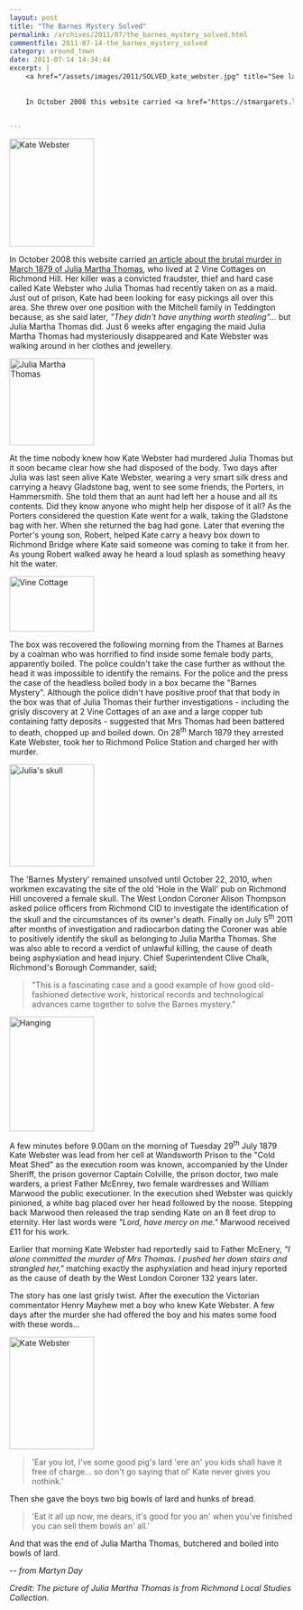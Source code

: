 ```yaml
---
layout: post
title: "The Barnes Mystery Solved"
permalink: /archives/2011/07/the_barnes_mystery_solved.html
commentfile: 2011-07-14-the_barnes_mystery_solved
category: around_town
date: 2011-07-14 14:34:44
excerpt: |
    <a href="/assets/images/2011/SOLVED_kate_webster.jpg" title="See larger version of - Kate Webster"><img src="/assets/images/2011/SOLVED_kate_webster_thumb.jpg" width="150" height="191" alt="Kate Webster" class=" right" /></a>
    
    
    In October 2008 this website carried <a href="https://stmargarets.london/archives/2008/10/the_mistress_the_murderess_and_the_bowl_of_lard.html,">an article about the brutal murder in March 1879 of Julia Martha Thomas</a> who lived at 2 Vine Cottages on Richmond Hill. Her killer was a convicted fraudster, thief and hard case called Kate Webster who Julia Thomas had recently taken on as a maid. Just out of prison, Kate had been looking for easy pickings all over this area. She threw over one position with the Mitchell family in Teddington because, as she said later, _"They didn't have anything worth stealing"..._ but Julia Martha Thomas did. Just 6 weeks after engaging the maid Julia Martha Thomas had mysteriously disappeared and Kate Webster was walking around in her clothes and jewellery.
    

---
```


<a href="/assets/images/2011/SOLVED_kate_webster.jpg" title="See larger version of - Kate Webster"><img src="/assets/images/2011/SOLVED_kate_webster_thumb.jpg" width="150" height="191" alt="Kate Webster" class=" right" /></a>

In October 2008 this website carried [an article about the brutal murder in March 1879 of Julia Martha Thomas](/archives/2008/10/the_mistress_the_murderess_and_the_bowl_of_lard.html), who lived at 2 Vine Cottages on Richmond Hill. Her killer was a convicted fraudster, thief and hard case called Kate Webster who Julia Thomas had recently taken on as a maid. Just out of prison, Kate had been looking for easy pickings all over this area. She threw over one position with the Mitchell family in Teddington because, as she said later, *"They didn't have anything worth stealing"...* but Julia Martha Thomas did. Just 6 weeks after engaging the maid Julia Martha Thomas had mysteriously disappeared and Kate Webster was walking around in her clothes and jewellery.

<a href="/assets/images/2011/SOLVED_Julia-Martha-Thomas.jpg" title="See larger version of - Julia Martha Thomas"><img src="/assets/images/2011/SOLVED_Julia-Martha-Thomas_thumb.jpg" width="150" height="154" alt="Julia Martha Thomas" class=" right" /></a>

At the time nobody knew how Kate Webster had murdered Julia Thomas but it soon became clear how she had disposed of the body. Two days after Julia was last seen alive Kate Webster, wearing a very smart silk dress and carrying a heavy Gladstone bag, went to see some friends, the Porters, in Hammersmith. She told them that an aunt had left her a house and all its contents. Did they know anyone who might help her dispose of it all? As the Porters considered the question Kate went for a walk, taking the Gladstone bag with her. When she returned the bag had gone. Later that evening the Porter's young son, Robert, helped Kate carry a heavy box down to Richmond Bridge where Kate said someone was coming to take it from her. As young Robert walked away he heard a loud splash as something heavy hit the water.

<a href="/assets/images/2011/SOLVED_Vine-Cottage.png" title="See larger version of - Vine Cottage"><img src="/assets/images/2011/SOLVED_Vine-Cottage_thumb.png" width="150" height="98" alt="Vine Cottage" class="photo right" /></a>

The box was recovered the following morning from the Thames at Barnes by a coalman who was horrified to find inside some female body parts, apparently boiled. The police couldn't take the case further as without the head it was impossible to identify the remains. For the police and the press the case of the headless boiled body in a box became the "Barnes Mystery". Although the police didn't have positive proof that that body in the box was that of Julia Thomas their further investigations - including the grisly discovery at 2 Vine Cottages of an axe and a large copper tub containing fatty deposits - suggested that Mrs Thomas had been battered to death, chopped up and boiled down. On 28<sup>th</sup> March 1879 they arrested Kate Webster, took her to Richmond Police Station and charged her with murder.

<a href="/assets/images/2011/SOLVED_Julia_skull.jpg" title="See larger version of - Julia's skull"><img src="/assets/images/2011/SOLVED_Julia_skull_thumb.jpg" width="150" height="181" alt="Julia's skull" class="photo right" /></a>

The 'Barnes Mystery' remained unsolved until October 22, 2010, when workmen excavating the site of the old 'Hole in the Wall' pub on Richmond Hill uncovered a female skull. The West London Coroner Alison Thompson asked police officers from Richmond CID to investigate the identification of the skull and the circumstances of its owner's death. Finally on July 5<sup>th</sup> 2011 after months of investigation and radiocarbon dating the Coroner was able to positively identify the skull as belonging to Julia Martha Thomas. She was also able to record a verdict of unlawful killing, the cause of death being asphyxiation and head injury. Chief Superintendent Clive Chalk, Richmond's Borough Commander, said;

> "This is a fascinating case and a good example of how good old-fashioned detective work, historical records and technological advances came together to solve the Barnes mystery."

<div markdown="1" class="box">
<a href="/assets/images/2011/SOLVED_Hanging.jpg" title="See larger version of - Hanging"><img src="/assets/images/2011/SOLVED_Hanging_thumb.jpg" width="150" height="203" alt="Hanging" class="photo right" /></a>

A few minutes before 9.00am on the morning of Tuesday 29<sup>th</sup> July 1879 Kate Webster was lead from her cell at Wandsworth Prison to the "Cold Meat Shed" as the execution room was known, accompanied by the Under Sheriff, the prison governor Captain Colville, the prison doctor, two male warders, a priest Father McEnrey, two female wardresses and William Marwood the public executioner. In the execution shed Webster was quickly pinioned, a white bag placed over her head followed by the noose. Stepping back Marwood then released the trap sending Kate on an 8 feet drop to eternity. Her last words were *"Lord, have mercy on me."* Marwood received £11 for his work.

Earlier that morning Kate Webster had reportedly said to Father McEnery, *"I alone committed the murder of Mrs Thomas. I pushed her down stairs and strangled her,"* matching exactly the asphyxiation and head injury reported as the cause of death by the West London Coroner 132 years later.

</div>
The story has one last grisly twist. After the execution the Victorian commentator Henry Mayhew met a boy who knew Kate Webster. A few days after the murder she had offered the boy and his mates some food with these words...

<a href="/assets/images/2011/SOLVED_Kate_Webster_sketch.png" title="See larger version of - Kate Webster"><img src="/assets/images/2011/SOLVED_Kate_Webster_sketch_thumb.png" width="150" height="199" alt="Kate Webster" class="photo right" /></a>

> 'Ear you lot, I've some good pig's lard 'ere an' you kids shall have it free of charge... so don't go saying that ol' Kate never gives you nothink.'

Then she gave the boys two big bowls of lard and hunks of bread.

> 'Eat it all up now, me dears, it's good for you an' when you've finished you can sell them bowls an' all.'

And that was the end of Julia Martha Thomas, butchered and boiled into bowls of lard.

<cite>-- from Martyn Day</cite>

*Credit: The picture of Julia Martha Thomas is from Richmond Local Studies Collection.*
